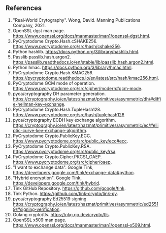 ## References
1. "Real-World Crytography". Wong, David. Manning Publications Company, 2021.
1. OpenSSL dgst man page. https://www.openssl.org/docs/manmaster/man1/openssl-dgst.html.
1. PyCryptodome Crypto.Hash.cSHAKE256. https://www.pycryptodome.org/src/hash/cshake256.
1. Python hashlib. https://docs.python.org/3/library/hashlib.html.
1. Passlib passlib.hash.argon2. https://passlib.readthedocs.io/en/stable/lib/passlib.hash.argon2.html.
1. Python hmac. https://docs.python.org/3/library/hmac.html.
1. PyCryptodome Crypto.Hash.KMAC256. https://pycryptodome.readthedocs.io/en/latest/src/hash/kmac256.html.
1. PyCryptodome GCM mode of operation. https://www.pycryptodome.org/src/cipher/modern#gcm-mode.
1. pyca/cryptography DH parameter generation. https://cryptography.io/en/latest/hazmat/primitives/asymmetric/dh/#diffie-hellman-key-exchange.
2. PyCryptodome Crypto.Hash.TupleHash128. https://www.pycryptodome.org/src/hash/tuplehash128.
2. pyca/cryptography ECDH key exchange algorithm. https://cryptography.io/en/latest/hazmat/primitives/asymmetric/ec/#elliptic-curve-key-exchange-algorithm.
2. PyCryptodome Crypto.PublicKey.ECC. https://www.pycryptodome.org/src/public_key/ecc#ecc.
2. PyCryptodome Crypto.PublicKey.RSA. https://www.pycryptodome.org/src/public_key/rsa.
2. PyCryptodome Crypto.Cipher.PKCS1_OAEP. https://www.pycryptodome.org/src/cipher/oaep.
2. "I want to exchange data". Google Tink, https://developers.google.com/tink/exchange-data#python.
2. "Hybrid encryption". Google Tink, https://developers.google.com/tink/hybrid.
2. Tink GitHub Repository. https://github.com/google/tink.
2. Tink Python. https://github.com/tink-crypto/tink-py.
2. pyca/cryptography Ed25519 signing. https://cryptography.io/en/latest/hazmat/primitives/asymmetric/ed25519/#signing-verification.
2. Golang crypto/tls. https://pkg.go.dev/crypto/tls.
2. OpenSSL x509 man page. https://www.openssl.org/docs/manmaster/man1/openssl-x509.html.
